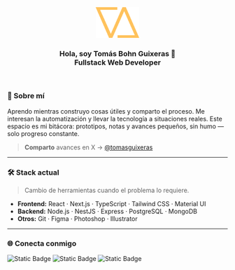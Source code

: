 <div id="header" align="center" >
  <img src="logo.png" width="100" />
  <h3 align="center">
  Hola, soy Tomás Bohn Guixeras 👋
  <br/>
  Fullstack Web Developer
  </h3>
</div>
<br/>

### 🚀 Sobre mí
Aprendo mientras construyo cosas útiles y comparto el proceso. Me interesan la automatización y llevar la tecnología a situaciones reales. Este espacio es mi bitácora: prototipos, notas y avances pequeños, sin humo — solo progreso constante.
> **Comparto** avances en X → [@tomasguixeras](https://x.com/tomasguixeras)

---

### 🛠️ Stack actual
> Cambio de herramientas cuando el problema lo requiere.
- **Frontend:** React · Next.js · TypeScript · Tailwind CSS · Material UI
- **Backend:** Node.js · NestJS · Express · PostgreSQL · MongoDB  
- **Otros:** Git · Figma · Photoshop · Illustrator  

---

### 🌐 Conecta conmigo
![Static Badge](https://img.shields.io/badge/X%20(Twitter)-tomasguixeras?style=for-the-badge&logo=x&color=%23000000&link=https%3A%2F%2Fx.com%2Ftomasguixeras)
![Static Badge](https://img.shields.io/badge/LinkedIn-tomasguixeras?style=for-the-badge&logo=data%3Aimage%2Fwebp%3Bbase64%2CUklGRugFAABXRUJQVlA4TNwFAAAv%2F8F%2FEE9AkG1Tf9sDPNMgyLapv%2B0BnhFk29Tf9gDPFDaSlHz%2FBRruDi0QgOpXDxsZWHGl%2F%2Fttg4OgbdvE%2FGlv%2ByFExAQ02xjqbRcat97%2BIu02qda2OZLyX8L83RW63UaCy8k1GVypDa4dB1eSdXUJZblhmPnh%2FC%2B5I%2Fo%2FAZS0%2FW%2FbRj8Vgn8skXIApByAfnIBZsoeqWu4e4lpemZnyn3X23lVCPyIPJg%2BEf2fAPnWzxdvTpXs%2B0%2B7NVLWx0r4Fx2tXyrk9jRST8r5Ls4tJX0X45ayVv2eKWwrfVbFHfpEXqZa75kCb%2FU6VZEfrTMxa%2FSqNjAz01XPFbpbFaiZellR7N2yxM3qha7g1UIhd7UwkXMLgZwRSFX0FeSIXQfJ7DwksmsgAzujq8JXhd70iN5oohcyPZ%2FwRXoOXxvwDfSsbv7fYth82pk9Xux9efeszOyvWNQADn8ssS3B2gcvSqs5vUTfr6ysQsT3qO4R9R2oO0R%2BiukE0W9BCojfRkRWEsg1oiMkTYCcTnMDSCHxHTweqb%2BMdFQymeA4pK9wbggkobHCUNAEUAYyiuMuGAfOBqYjkcClYpm4aJaCxYO1Y7nmSVQUjdyF0oB3heKJOpSOSAKTCVNiophmJsK0ILFgXpE4qoYkUMlIZMQViUy4EpEpVyZS%2FbEyE1FcOyI11xG%2Be0SEayGiuQq%2BhYgUX811RERx7fDNRCquiciUKxOZcCUi4%2BLruAIRT9WVaEtVkRjNVJgoph2TiikzGTFFJoFpYOKImkIVnoXKlCdT6XhGKg1NVaw1yxGXCUvi4km6crXCUcCYG45ExlFURasYJjaBoI9sjKRbFO51ukinkVRF8YZEPfAxKs0zBeySVEV8myIxshLvWiE7ibUqZqfj1IGT8TpGHZX0pu53GJR1e9%2Fn6zPFvS3r%2FP7SlHizM5OFi70fTblvfPr%2Bmfnf%2F5v%2F%2F7K98f3nnd%2FOHi8vzmez3d3Prwur2XlA78PZl3fF9OkUsQ%2B%2FPP92dE%2BUYW9XT4QJ7K%2BCpHtvvxmgPADSX8b7UCP5wQsyzSkYL99x2dYgvYlM7D14%2BzsiTQ3qdzxcDfIrGk5Af8ViU2OA1yQ8hvmMg9MDkUShqTHUFiAoDHdlcIchfyBwhEH36D93OSwp%2FlMYevLeHIOvzmv18OSO7xQy2AbPBWRxcpyVPFTHzZHJ5DYruVjd1iGb0WuSj8VpHfLZnFZnRJLLAnK6uKzKSvOY1VmR5LCAvC4OqzLT%2FGV1ZiS5KyC3s7cg2Vndld%2BOTxK9PtOTFV%2FHJxHfhO8evhVfxycBX8a3w1fwNXzCL%2BJL%2BCZ8R%2FgKvoqv45MRXwTQPr55dGrMxnc7Mojsvs%2BP9Ws%2F1gOYnHdzrt9of%2BXb%2Be5S9%2Fgz3T3P9Se615%2FZiuN60j0fk61%2B60n3rriq327r%2FltN1d12rYc8opLBaXU4iBGq4LSkhw1U0WdFD10zJZf1cLA5U3bZBz241USTy8LhzIRo9lhRg55o57FowdQ89xy2qslrnsVhkw3HUxw22jBCs%2FqrqNGqXLKVjqb6a7TiaJq7VjUrLN1ds52KRdwV7XSF0tSuoxmcVQwZzTI6a7akyiRZmrIEZ42Wrliir6paDkWymHJFMpsyLMlX2VZdItFWVSJqe0ySXVWNdSTJVcWYJ8muWoy5AtkZawtkMmYLJBszujyiNSmPYE1xTK4arFUU3VVdrU8pxFXV3Lg4VnNXxbGY64rjCN%2FOXCiOGd%2F008UXR%2F7ll8y5v5xFc%2B1fzsIvv3Hz3%2Ba%2FzX%2Bb%2Fzb%2Fbf7b%2FPd3lHBOGa87p%2FwOzinzj%2BN%2F%2F2%2F%2B%2F9vtQK8Z6bX4XKDnI72Ar0v0RpleNdOr78FrUOB5VHhXaPAqyMhOIAmdB2RGNwGkoBNAGjmPxQBuutAzOFmQhVuHpQ2blWWSqM2xcoFmZVWDNseaGVkr61RkCmtnYMdYv%2FLy6JtpNdKrR1Ztjf51JNUKYq6gnCDup0BpRyN2f4toW5Dy5uLNKZr3n3Yf0B8%3D&color=0072b1&link=https%3A%2F%2Fwww.linkedin.com%2Fin%2Ftomasguixeras)
![Static Badge](https://img.shields.io/badge/Portfolio-tomasguixeras?style=for-the-badge&logo=image%2Fpng%3Bbase64%2CiVBORw0KGgoAAAANSUhEUgAAAQgAAAC5CAYAAADUF6GbAAAACXBIWXMAAAsTAAALEwEAmpwYAAAAAXNSR0IArs4c6QAAAARnQU1BAACxjwv8YQUAAA90SURBVHgB7Z3bcRzXGYT%2FsyDfGQKVgRIwuYrAfHbBJWQgZ2AyAzsCwyWUXg1FwC26VH5FBmYIfBawGO1cABLADs5cus%2B1vypTsmALugx6%2Fzndp3%2FXfDr9aGZbE9Xj3lw4i0Dz6a9nh1%2F%2FZUga%2B%2BDeXrw3sYrN4T%2F%2FNCHi8ndD4%2Byn5uPZKxOr2Bw%2BNS4Pv%2F1iQkSg%2Be%2Fp9vDra8Pzyk6uz0ysYtP92miKEJFo3E9Gw%2F3ZxCp6gbh98Q%2FTFCEC0%2Fzv7PXh13fGY9tPKGIpnUC4H86%2FHKaIf5sQIbne488eHtMY%2F3sUzOb%2B925fnJsQgQgwPdyx7b%2BXWMK9QBymiKvDb3YmRAiu91trDxJD8PvNmYlFbB78N2cfTIgwhBv9ZXku5oFAuD9d7A7vbFcmBJEhGPXawvHKNjd%2FMzGbzZM%2F4hodVgoyzY8WmsMUYWI2TwVi%2F%2FLcZHkKEsOB4dbC80qW53yeCMRgeSo4JTiEsDbHkOU5m83RP9oHp4SAMlibZxYPBadmclQguinC3KUJgeR6H%2F8coHHhzz8yZjP6FdfoNUOgCRGM8tCcyfKczouxL7SWZ%2FPpdGfIAyVnP3RWqqiOCNbmOL3l%2Bd6El82zX0UHp3RIVDPp%2FLtXcGoyzwrE8GmPtDyVi68QYufDUtQVMZGN93%2BBtjyVi6%2BPJA8G1RUxBW8HYTeKndz833AXa77Y%2FsV3vVMiSqebGK%2B75yc9dCbmxTtBELoilIuviZjBKB86E%2FPif8VoQXdFKBdfBQE7H5aiMzEPkwSC0BXxqre9RNGE7HxYyu%2BaZp9j2gTRAu%2BKaJRoKx%2F8CI%2BuRnT2oyzPcSYLxHCYszMcysUXDCcY5c4Pr7vtJz7ygFtnYs8wfYLoaH41JDokKhjChLg%2F%2BUApWNaZ2CjzBALfFbFtfvvL9yaKgtT5sDuIw%2Bfu9zaGvkiorogRZgkEpSviZnNmoiw41ub9c0d43dU0O8LMVwzDd0XokKgoKJ0Pjfs8rIj8Cr5gWWdiR5gtEISuCB0SlcTNDf7s4YgYUAqW1RXxhPkTRAu6K0K368qhcWeGpJsefj4%2F%2BjV4wbK6Ih6zSCAI74C6XVcAFGvTPXMgyShY1jT7gGUTRAv6HdBpvCsA%2FEHf%2FmR0WqUcmmuafcBigYB3RTT2vQ6J8oXT%2BeDO763NMfAFy5pmv2H5BNGCVm9ZTfnCOODbn3inVM5menVF3LFOIHr1xganNEVkB6nOfuedHu7Y2Llh0XM4sEogKOotqyk%2FKMEoN%2Fm5UnCKx7oJogXdFSGrKSuGf1dbQ%2FKctTkGIzilawDrBYLQFSGrKSdO9u8I1ubsH%2FY%2BOOU%2BGxJdAwBMEC1wy1NWU0ZgR%2FEl08PX%2F7O6IsBABIISnNIUkTykYNTOloI%2FNK%2F%2BOcRMEB3grggFpzKgiWJtjsEKTlnF4AQCHnttXstqShdO58OEYJQPQnCq5ucQJhAU9ZbVlC4Ma3PF9HDHsG9lZ0gqfg6BrxjGUG8FVhIkejDKh7oiYEAFghOc0hSRHNd7wq4LB3tuSMGpKs8isBNE%2F2c8NyxabpIe2B%2BWVdbmCPgp4l2NlidcICjqrYW%2FyUCyNtE%2FzIzN9FUG%2BPATRIuCU%2BXimvSnh%2Fs%2Ft7oi1kIRCIJ6KziVAN1BXWPY%2BwkOPG1%2BCyM4VVlXBGeCaFFgpTwidT4shWK9V9YVwRMIgnpr4W88ONYmIBjlA37buC7LkyYQnKYfLfyNRqLBKB%2BDAO0MSUXWO2%2BCaFFwqggonQ%2FIYJQPdUUshioQUu9CYHQ%2BAINR3u%2FEsN4r6YrgThAtUu8SSKjzYSlOXRELoAuE1Dtvmk%2BnSTRGrWZ%2Fcmmy3mfDnyA60F0RavoJCDwYNfywBkVdEcsIIxD4FWkKTgWA0vngusNJbAR6KhTr%2FZRwcS0dggiEVqRlSqbW5hgc673sKSLQK4ZpRVpmZBuM8qHg1CyCCQRFvdVbyeN6vzU0%2Bz049jwfypqGgrsiwk0Q%2FXc7NyRa%2BMsE%2FXpxOHv45cpSQF0RkwkqEFqRlgeUzoeAwSgflOew0EPzsBNEi%2FoC0yenzofFwK33Ig%2FNgwsEpelHC39hkDofojkXozCs9wIPzcNPEC3wO%2Fpa%2BAsDLbaRglE%2BONZ7eR9UcQQCH1jRwl8AFGszZjDKB%2Fo5LPDQPIpAKDiVKIUFo3wMzyH2LKKwQ%2FM4E0QLPrCi%2BPV6tgYlgWCUD8aahoJuG0cTCEpXhIJTi6FYmwkEo3zotvHzxJsgWuCn21r4u4Jyg1E%2B8GsairltHFUgFJxKA0rnQ0LBKB%2Fdc9i6LTiKed2NO0F0gAMrCk4toYJglAd3q66II8QXCHxgRVPEDEidD8k6F6MQglMldEVEFwjOchMt%2FJ0M2trsg1E7ywzSc5j9FJHAK4ZxglNa%2BOuFGIz6bDmiNQ1PSEIgKIEVBaf8UDof0g1G%2BegTnw4bC8%2B8KyKNCaIFH1hRcMoP%2BKwmg2CUD9egXzOy7opIRiAolqcW%2Fo5CCUa5Jhtrcwx1RTwknQmiBX%2F6rYW%2Fo8D3nO6GH678wQensn3dTUogKF0RWvj7hOHgbGtQ8glG%2BSA8h9l2RaQ1QbQwLE8Fpx5C6HzILhjlQ10RHekJBMPyVHDqHpK1ma1zMYq6IjqSEwhacEoLf3sUjJoE5TnM8IMqvQmiBd8VoYW%2FX9kakpyDUT60ZCdNgeB0RWjhL6fzId9glA%2FKc3hrWd3PSHOCaCFYngpOKRg1m8q7IpIVCFZwqtYpoh9tFYyaC%2BE5zOqDKt0JogPurde78Ldx6FRpOcEoL%2BDnMKOEb9oC0e9TwFqeFfZWDtYm%2BN23nGCUjyHjUWVXRNICQbKa6lv4S7A2iwtG%2Bai0KyLxVwxTcGolCkaBwD%2BHWVieyQsEpSuipvg1vvPhS4nBKB%2FDc4h9rcrggyr9CaIF3xVR08JftLV5Wby1OQYjOJW4q5aFQFAszwoW%2FioYheUgjO2ej50hSdzyzGOCaGG89xYfnEJfda8gGOWjsq6IbASCsNyk6OBU89tZezlta0gqCEb5oASnEs7m5DNBdDT44FSpU8R%2BD16GY1f1BKN8gJc9JZzNyUsgGJZngcEpjrXpkl%2FEGwz0kp2EszlZCQSnK6LAhb8KRlGpqSsis1cM43RFlBec2hqSGoNRPioJTmUnEJQ7%2BgUFpwjWZpXBKB%2BUAF%2BCXRH5TRAtjE%2B0cqYIBaNCgQ7wJdgVkaVAcIJT%2BS%2F8pXQ%2BVByM8lFDV0SeE0QH4bpx7gt%2F4Z0PCkZ5IQSnLCHyFQhKV0S%2BwSlK54OCUV4IAb6ktsFlKxCkevx8g1Nwa1PBqMm4W7T1nkw2J%2BNXDCMFp%2FJb%2BMuZHhSMmgw6OJWQq5a1QFDu6Oe48LfvfMC9GikYNYuSg1N5TxAtG7s0ONkt%2FMU%2BTApGzaefZpEk0RWRvUDQLM9MglOkzoediVl0U4Q57IdVAudh%2BU8QLVUHp9T5kAyuAW8Ej%2B%2BqFSEQlK6IDBb%2BUjofFIxaTIldEWVMEB0Ezz71hb%2FozgdND%2BuBT7ObqK5aOQLBsTyT3aPI6XxQMGotwxQBfA7j1hEUIxDVBaeu0Y1RB2tTwSgMBVmeBb1iGMNqSjl%2BDQ5GydqEUVBXRFEC0VtNcMszuVJRuLWpYBQUyjQbqSuirAmihfFJmF5vpYJRqYOeZiOdhxUnEJTgVEKloqTOh50JKIRpNsp5WHkTRAehKyKV4BR8ZaCsTRoFdEWUKRCMrogE4tcUa1PBKBqM4FToi4RFCgTJ8oy%2F8Bfd%2BaDpIQRZd0UU%2BophnOBUxIW%2FaozKE%2FfmAj3NBp1kixUIUldEvBt2jM4HBaPCkHFwqtwJooXRFREvOCVrM1cYwalAz2DRAkHqighuNykYlTeUaTbQM1j2BNFSRHAKfDCl6SE86JWRgSbZ4gWC0xUR7obdsMxna0gUjArOYYq4sgyDU%2BVPEB1NvsEpWZvlAA9O8SfZOgSCYnny7SYFo8oCfybGn2SrEAhecIo8RdzcYD8hmuZXTQ%2BxAV8DID%2BDlbxiGKcrgr3wt3FnhmTjGP8MxBzw1wCok2w1AkHqiqAt%2FKVYmwpGRSe3roh6JogWiuVJs5sUjCoV9JkYsSuiKoHIJTgF73xQMCopCMEpmuVZ1wTRQeiKQN%2FTR98adYz1hGIV6GsApEm2OoEYPknRlifsnj7J2tSm7sTgLNnZw88iKpwgzCiWJyoOrWBUPcDPhfBdEXUKRKLBqWFE3BoSBaOSpb8GYFeGA255VikQtK6ItaGVbkSEFtLuND0kDrq0BxycqnOCaNlQDu7WLvxFv16oMSp19i%2FPLeGuiGoFgmR5Ll74q86HOqEEp4CWZ70TRAsnOLUwtKLOh2rBL9mBWZ5VCwSnK2J%2BaAXe%2BaDpIStSDk7VPUG0uFu85TlXwdHWpiO8OgkuGzs3JKCuCAkE%2FpCoZfLCX3U%2BiJZUuyKqFwhaV8RUBb9Gp98UjMoW9LkRwPLUBNHC6IqYvvAXe49jv1esOlMIZ2Krg1MSCCN2RXgUHG5tdsGoX5DJPBEcdHBq3VmEBOIOji3oU3AFo8RD4NcAmndrLE8JxAAtODWi4Op8EMcgnImtsjwlEA9gfAKPLPzFdz7IuSiFhIJTEohvIHVFPIm%2BEqzNL1qGUw6EM7HFXRESiMdQLM9HCo7vfLiUtVkYiXRFSCAew%2BmKuH8PVOeDmALhTGyR5SmBeAStK%2BIuOAXvfFAwqmCw0%2ByC4JQE4hiUroj76Cv43kUja7NQ3JsL%2FJKdmYueJBBHIFqe%2F9EyHDEL9JnYzEVPEogxKLZhg60ll7VZPvglO7MsTwnECIRCUSwKRlVB7K4ICcRzpPx%2Bz%2BixEGkCD05ND%2BlJIJ6D0xWBYf9S27IqYXCpdgZjeleEBOIZaF0Rq5G1WR2RuiIkED4YXRFrUTCqOmIFpyQQHmhdEcvRMpxqccG7IiQQU0jJTpS1WS%2F7E3Bwyt8V4UxMovl0%2BtHQdyhm%2F0UcrM23P39nRJL4%2BxThaOyDe3vxfuzLmiCmE%2F%2BwUtODQOMJTkkgJkLIxc9DwSjB4dmuCAnEHGJans6UexAkxrsiJBBz4HRFTGN%2FouSkYDFqeUogZkDrivB%2FZwWjBJeR4JQEYi6bCKO%2BglGCz9GuCAnETGhdEeMoGCXCcKQrQgKxhKB2o5bhiEAcsTwlEAsI1hUha1OE5UlXhARiKSG6IhSMEqFxD5dJSyCWwu6KaLc899l7IULy6lvLUwKxEHpXhOsOJ9MsqxFl843lKYFYA7MrQtamiMd9cEoCsYL%2BE94RXgMUjBKRGboiJBBrcQ1hl6eW4YjY9F0RfwCIHfCXvAd04gAAAABJRU5ErkJggg%3D%3D&color=242531&link=https%3A%2F%2Ftomasguixeras.com)
